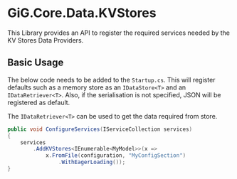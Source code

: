 # GiG.Core.Data.KVStores

This Library provides an API to register the required services needed by the KV Stores Data Providers.

## Basic Usage

The below code needs to be added to the `Startup.cs`. This will register defaults such as a memory store as an `IDataStore<T>` and an `IDataRetriever<T>`. Also, if the serialisation is not specified, JSON will be registered as default.

The `IDataRetriever<T>` can be used to get the data required from store.
 
```csharp
public void ConfigureServices(IServiceCollection services)
{
    services
        .AddKVStores<IEnumerable<MyModel>>(x =>
            x.FromFile(configuration, "MyConfigSection")
                .WithEagerLoading());
}
```